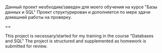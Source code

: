 Данный проект необходим/заведен для моего обучения на курсе "Базы данных и SQL" 
Проект структурирован и дополняется по мере здачи домашней работы на проверку.

==

This project is necessary/started for my training in the course "Databases and SQL"
The project is structured and supplemented as homework is submitted for review.